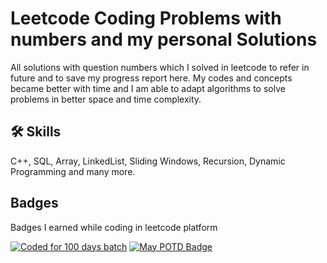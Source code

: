 
# Leetcode Coding Problems with numbers and my personal Solutions

All solutions with question numbers which I solved in leetcode to refer in future and to save my progress report here. My codes and concepts became better with time and I am able to adapt algorithms to solve problems in better space and time complexity.




## 🛠 Skills
C++, SQL, Array, LinkedList, Sliding Windows, Recursion, Dynamic Programming and many more.


## Badges

Badges I earned while coding in leetcode platform

[![Coded for 100 days batch](https://assets.leetcode.com/static_assets/marketing/2023-100.gif)](https://assets.leetcode.com/static_assets/marketing/2023-100.gif)
[![May POTD Badge](https://leetcode.com/static/images/badges/dcc-2023-5.png)](https://leetcode.com/static/images/badges/dcc-2023-5.png)

